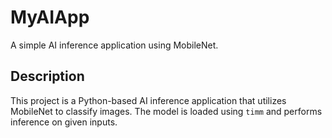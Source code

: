 # MyAIApp
A simple AI inference application using MobileNet.

## Description
This project is a Python-based AI inference application that utilizes MobileNet to classify images. The model is loaded using `timm` and performs inference on given inputs.

